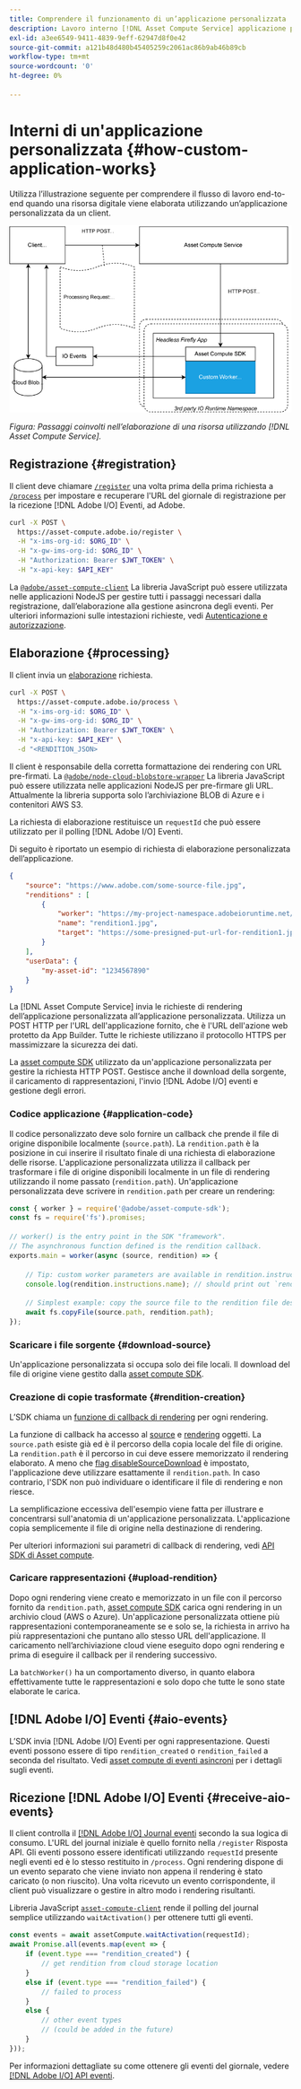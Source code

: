 ```yaml
---
title: Comprendere il funzionamento di un’applicazione personalizzata
description: Lavoro interno [!DNL Asset Compute Service] applicazione personalizzata per comprendere il funzionamento.
exl-id: a3ee6549-9411-4839-9eff-62947d8f0e42
source-git-commit: a121b48d480b45405259c2061ac86b9ab46b89cb
workflow-type: tm+mt
source-wordcount: '0'
ht-degree: 0%

---
```


# Interni di un&#39;applicazione personalizzata {#how-custom-application-works}

Utilizza l’illustrazione seguente per comprendere il flusso di lavoro end-to-end quando una risorsa digitale viene elaborata utilizzando un’applicazione personalizzata da un client.

![Flusso di lavoro dell’applicazione personalizzata](assets/customworker.png)

*Figura: Passaggi coinvolti nell’elaborazione di una risorsa utilizzando [!DNL Asset Compute Service].*

## Registrazione {#registration}

Il client deve chiamare [`/register`](api.md#register) una volta prima della prima richiesta a [`/process`](api.md#process-request) per impostare e recuperare l&#39;URL del giornale di registrazione per la ricezione [!DNL Adobe I/O] Eventi, ad Adobe.

```sh
curl -X POST \
  https://asset-compute.adobe.io/register \
  -H "x-ims-org-id: $ORG_ID" \
  -H "x-gw-ims-org-id: $ORG_ID" \
  -H "Authorization: Bearer $JWT_TOKEN" \
  -H "x-api-key: $API_KEY"
```

La [`@adobe/asset-compute-client`](https://github.com/adobe/asset-compute-client#usage) La libreria JavaScript può essere utilizzata nelle applicazioni NodeJS per gestire tutti i passaggi necessari dalla registrazione, dall’elaborazione alla gestione asincrona degli eventi. Per ulteriori informazioni sulle intestazioni richieste, vedi [Autenticazione e autorizzazione](api.md).

## Elaborazione {#processing}

Il client invia un [elaborazione](api.md#process-request) richiesta.

```sh
curl -X POST \
  https://asset-compute.adobe.io/process \
  -H "x-ims-org-id: $ORG_ID" \
  -H "x-gw-ims-org-id: $ORG_ID" \
  -H "Authorization: Bearer $JWT_TOKEN" \
  -H "x-api-key: $API_KEY" \
  -d "<RENDITION_JSON>
```

Il client è responsabile della corretta formattazione dei rendering con URL pre-firmati. La [`@adobe/node-cloud-blobstore-wrapper`](https://github.com/adobe/node-cloud-blobstore-wrapper#presigned-urls) La libreria JavaScript può essere utilizzata nelle applicazioni NodeJS per pre-firmare gli URL. Attualmente la libreria supporta solo l’archiviazione BLOB di Azure e i contenitori AWS S3.

La richiesta di elaborazione restituisce un `requestId` che può essere utilizzato per il polling [!DNL Adobe I/O] Eventi.

Di seguito è riportato un esempio di richiesta di elaborazione personalizzata dell’applicazione.

```json
{
    "source": "https://www.adobe.com/some-source-file.jpg",
    "renditions" : [
        {
            "worker": "https://my-project-namespace.adobeioruntime.net/api/v1/web/my-namespace-version/my-worker",
            "name": "rendition1.jpg",
            "target": "https://some-presigned-put-url-for-rendition1.jpg",
        }
    ],
    "userData": {
        "my-asset-id": "1234567890"
    }
}
```

La [!DNL Asset Compute Service] invia le richieste di rendering dell’applicazione personalizzata all’applicazione personalizzata. Utilizza un POST HTTP per l&#39;URL dell&#39;applicazione fornito, che è l&#39;URL dell&#39;azione web protetto da App Builder. Tutte le richieste utilizzano il protocollo HTTPS per massimizzare la sicurezza dei dati.

La [asset compute SDK](https://github.com/adobe/asset-compute-sdk#adobe-asset-compute-worker-sdk) utilizzato da un&#39;applicazione personalizzata per gestire la richiesta HTTP POST. Gestisce anche il download della sorgente, il caricamento di rappresentazioni, l&#39;invio [!DNL Adobe I/O] eventi e gestione degli errori.

<!-- TBD: Add the application diagram. -->

### Codice applicazione {#application-code}

Il codice personalizzato deve solo fornire un callback che prende il file di origine disponibile localmente (`source.path`). La `rendition.path` è la posizione in cui inserire il risultato finale di una richiesta di elaborazione delle risorse. L&#39;applicazione personalizzata utilizza il callback per trasformare i file di origine disponibili localmente in un file di rendering utilizzando il nome passato (`rendition.path`). Un&#39;applicazione personalizzata deve scrivere in `rendition.path` per creare un rendering:

```javascript
const { worker } = require('@adobe/asset-compute-sdk');
const fs = require('fs').promises;

// worker() is the entry point in the SDK "framework".
// The asynchronous function defined is the rendition callback.
exports.main = worker(async (source, rendition) => {

    // Tip: custom worker parameters are available in rendition.instructions.
    console.log(rendition.instructions.name); // should print out `rendition.jpg`.

    // Simplest example: copy the source file to the rendition file destination so as to transfer the asset as is without processing.
    await fs.copyFile(source.path, rendition.path);
});
```

### Scaricare i file sorgente {#download-source}

Un&#39;applicazione personalizzata si occupa solo dei file locali. Il download del file di origine viene gestito dalla [asset compute SDK](https://github.com/adobe/asset-compute-sdk#adobe-asset-compute-worker-sdk).

### Creazione di copie trasformate {#rendition-creation}

L’SDK chiama un [funzione di callback di rendering](https://github.com/adobe/asset-compute-sdk#rendition-callback-for-worker-required) per ogni rendering.

La funzione di callback ha accesso al [source](https://github.com/adobe/asset-compute-sdk#source) e [rendering](https://github.com/adobe/asset-compute-sdk#rendition) oggetti. La `source.path` esiste già ed è il percorso della copia locale del file di origine. La `rendition.path` è il percorso in cui deve essere memorizzato il rendering elaborato. A meno che [flag disableSourceDownload](https://github.com/adobe/asset-compute-sdk#worker-options-optional) è impostato, l&#39;applicazione deve utilizzare esattamente il `rendition.path`. In caso contrario, l&#39;SDK non può individuare o identificare il file di rendering e non riesce.

La semplificazione eccessiva dell&#39;esempio viene fatta per illustrare e concentrarsi sull&#39;anatomia di un&#39;applicazione personalizzata. L&#39;applicazione copia semplicemente il file di origine nella destinazione di rendering.

Per ulteriori informazioni sui parametri di callback di rendering, vedi [API SDK di Asset compute](https://github.com/adobe/asset-compute-sdk#api-details).

### Caricare rappresentazioni {#upload-rendition}

Dopo ogni rendering viene creato e memorizzato in un file con il percorso fornito da `rendition.path`, [asset compute SDK](https://github.com/adobe/asset-compute-sdk#adobe-asset-compute-worker-sdk) carica ogni rendering in un archivio cloud (AWS o Azure). Un&#39;applicazione personalizzata ottiene più rappresentazioni contemporaneamente se e solo se, la richiesta in arrivo ha più rappresentazioni che puntano allo stesso URL dell&#39;applicazione. Il caricamento nell’archiviazione cloud viene eseguito dopo ogni rendering e prima di eseguire il callback per il rendering successivo.

La `batchWorker()` ha un comportamento diverso, in quanto elabora effettivamente tutte le rappresentazioni e solo dopo che tutte le sono state elaborate le carica.

## [!DNL Adobe I/O] Eventi {#aio-events}

L’SDK invia [!DNL Adobe I/O] Eventi per ogni rappresentazione. Questi eventi possono essere di tipo `rendition_created` o `rendition_failed` a seconda del risultato. Vedi [asset compute di eventi asincroni](api.md#asynchronous-events) per i dettagli sugli eventi.

## Ricezione [!DNL Adobe I/O] Eventi {#receive-aio-events}

Il client controlla il [[!DNL Adobe I/O] Journal eventi](https://www.adobe.io/apis/experienceplatform/events/ioeventsapi.html#/Journaling) secondo la sua logica di consumo. L&#39;URL del journal iniziale è quello fornito nella `/register` Risposta API. Gli eventi possono essere identificati utilizzando `requestId` presente negli eventi ed è lo stesso restituito in `/process`. Ogni rendering dispone di un evento separato che viene inviato non appena il rendering è stato caricato (o non riuscito). Una volta ricevuto un evento corrispondente, il client può visualizzare o gestire in altro modo i rendering risultanti.

Libreria JavaScript [`asset-compute-client`](https://github.com/adobe/asset-compute-client#usage) rende il polling del journal semplice utilizzando `waitActivation()` per ottenere tutti gli eventi.

```javascript
const events = await assetCompute.waitActivation(requestId);
await Promise.all(events.map(event => {
    if (event.type === "rendition_created") {
        // get rendition from cloud storage location
    }
    else if (event.type === "rendition_failed") {
        // failed to process
    }
    else {
        // other event types
        // (could be added in the future)
    }
}));
```

Per informazioni dettagliate su come ottenere gli eventi del giornale, vedere [[!DNL Adobe I/O] API eventi](https://www.adobe.io/apis/experienceplatform/events/ioeventsapi.html#!adobedocs/adobeio-events/master/events-api-reference.yaml).

<!-- TBD:
* Illustration of the controls/data flow.
* Basic overview, in text and not code, of how an application works.
-->

